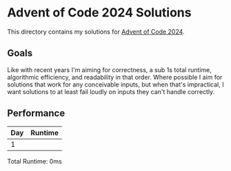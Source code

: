 # Advent of Code 2024 Solutions

This directory contains my solutions for
[Advent of Code 2024](https://adventofcode.com/2024).

## Goals

Like with recent years I'm aiming for correctness, a sub 1s total runtime,
algorithmic efficiency, and readability in that order. Where possible I aim
for solutions that work for any conceivable inputs, but when that's
impractical, I want solutions to at least fail loudly on inputs they can't
handle correctly.

## Performance

| Day | Runtime |
| --- | ------: |
| 1   |         |

Total Runtime: 0ms
